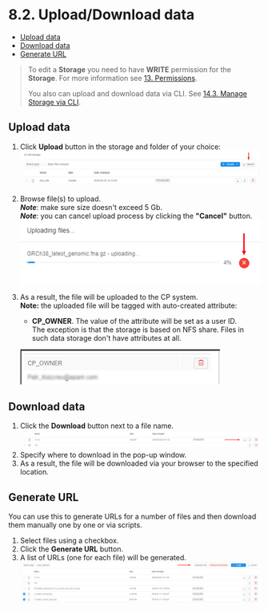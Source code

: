 # 8.2. Upload/Download data

- [Upload data](#upload-data)
- [Download data](#download-data)
- [Generate URL](#generate-url)

> To edit a **Storage** you need to have **WRITE** permission for the **Storage**. For more information see [13. Permissions](../13_Permissions/13._Permissions.md).
>
> You also can upload and download data via CLI. See [14.3. Manage Storage via CLI](../14_CLI/14.3._Manage_Storage_via_CLI.md).

## Upload data

1. Click **Upload** button in the storage and folder of your choice:  
    ![CP_Upload/DownloadData](attachments/UploadDownloadData_1.png)
2. Browse file(s) to upload.  
    **_Note_**: make sure size doesn't exceed 5 Gb.  
    **_Note_**: you can cancel upload process by clicking the **"Cancel"** button.  
    ![CP_Upload/DownloadData](attachments/UploadDownloadData_2.png)
3. As a result, the file will be uploaded to the CP system.  
    **Note:** the uploaded file will be tagged with auto-created attribute:  
    - **CP\_OWNER**. The value of the attribute will be set as a user ID.  
        The exception is that the storage is based on NFS share. Files in such data storage don't have attributes at all.

    ![CP_Upload/DownloadData](attachments/UploadDownloadData_3.png)

## Download data

1. Click the **Download** button next to a file name.  
    ![CP_Upload/DownloadData](attachments/UploadDownloadData_4.png)
2. Specify where to download in the pop-up window.
3. As a result, the file will be downloaded via your browser to the specified location.

## Generate URL

You can use this to generate URLs for a number of files and then download them manually one by one or via scripts.

1. Select files using a checkbox.
2. Click the **Generate URL** button.
3. A list of URLs (one for each file) will be generated.  
    ![CP_Upload/DownloadData](attachments/UploadDownloadData_5.png)
